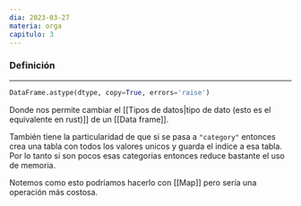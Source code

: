 ```yaml
---
dia: 2023-03-27
materia: orga
capitulo: 3
---
```

### Definición
---
``` python
DataFrame.astype(dtype, copy=True, errors='raise')
```

Donde nos permite cambiar el [[Tipos de datos|tipo de dato (esto es el equivalente en rust)]]  de un [[Data frame]].

También tiene la particularidad de que si se pasa a `"category"` entonces crea una tabla con todos los valores unicos y guarda el indice a esa tabla. Por lo tanto si son pocos esas categorias entonces reduce bastante el uso de memoria.

Notemos como esto podríamos hacerlo con [[Map]] pero sería una operación más costosa.